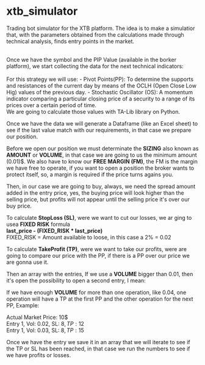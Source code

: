 # xtb_simulator

Trading bot simulator for the XTB platform. The idea is to make a simulatior that, with the parameters obtained from the calculations made through technical analysis, finds entry points in the market.

<br />
Once we have the symbol and the PIP Value (available in the borker platform), we start collecting the data for the next technical indicators:
<br />
<br />
For this strategy we will use:
 - Pivot Points(PP): To determine the supports and resistances of the current day by means of the OCLH (Open Close Low Hig) values of the previous day.
 - Stochastic Oscillator (OS): A momentum indicator comparing a particular closing price of a security to a range of its prices over a certain period of time.
<br />
We are going to calculate those values with TA-Lib library on Python.
<br />

Once we have the data we will generate a Dataframe (like an Excel sheet) to see if the last value match with our requirements, in that case we prepare our position.
<br />

Before we open our position we must determinate the <b>SIZING</b> also known as <b>AMOUNT</b> or <b>VOLUME</b>, in that case we are going to us the minimum amount (0.01)$. We also have to know our <b>FREE MARGIN (FM)</b>, the FM is the margin we have free to operate, if you want to open a position the broker wants to protect itself, so, a margin is required if the price turns agains you.
<br />

Then, in our case we are going to buy, always, we need the spread amount added in the entry price, yes, the buying price will look higher than the selling price, but profits will not appear until the selling price it's over our buy price.
<br />

To calculate <b>StopLoss (SL)</b>, were we want to cut our losses, we ar ging to usea <b>FIXED RISK</b> formula<br/>
**last_price - (FIXED_RISK * last_price)** <br/>
FIXED_RISK = Amount available to loose, in this case a 2% = 0.02
<br />

To calculate <b>TakeProfit (TP)</b>, were we want to take our profits, were are going to compare our price with the PP, if there is a PP over our price we are gonna use it.
<br />

Then an array with the entries, If we use a <b>VOLUME</b> bigger than 0.01, then it's open the possibility to open a second entry, I mean:

If we have enough <b>VOLUME</b> for more than one operation, like 0.04, one operation will have a TP at the first PP and the other operation for the next PP, Example: <br/>

Actual Market Price: 10$ <br/>
Entry 1, Vol: 0.02, SL: 8$, TP: 12$ <br/>
Entry 1, Vol: 0.03, SL: 8$, TP: 15$
<br />

Once we have the entry we save it in an array that we will iterate to see if the TP or SL has been reached, in that case we run the numbers to see if we have profits or losses.
<br />
<br />

